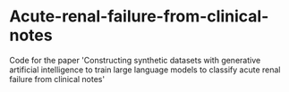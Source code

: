 # Acute-renal-failure-from-clinical-notes
Code for the paper 'Constructing synthetic datasets with generative artificial intelligence to train large language models to classify acute renal failure from clinical notes'
